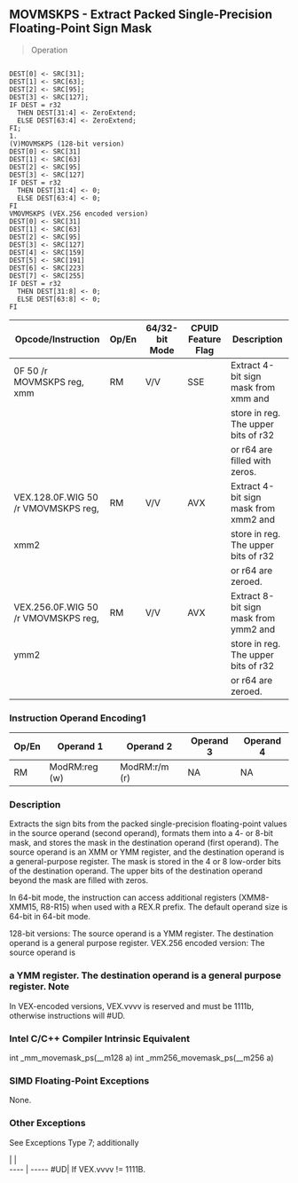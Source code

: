 ## MOVMSKPS - Extract Packed Single-Precision Floating-Point Sign Mask

> Operation
``` slim

DEST[0] <- SRC[31];
DEST[1] <- SRC[63];
DEST[2] <- SRC[95];
DEST[3] <- SRC[127];
IF DEST = r32
  THEN DEST[31:4] <- ZeroExtend;
  ELSE DEST[63:4] <- ZeroExtend;
FI;
1.
(V)MOVMSKPS (128-bit version)
DEST[0] <- SRC[31]
DEST[1] <- SRC[63]
DEST[2] <- SRC[95]
DEST[3] <- SRC[127]
IF DEST = r32
  THEN DEST[31:4] <- 0;
  ELSE DEST[63:4] <- 0;
FI
VMOVMSKPS (VEX.256 encoded version)
DEST[0] <- SRC[31]
DEST[1] <- SRC[63]
DEST[2] <- SRC[95]
DEST[3] <- SRC[127]
DEST[4] <- SRC[159]
DEST[5] <- SRC[191]
DEST[6] <- SRC[223]
DEST[7] <- SRC[255]
IF DEST = r32
  THEN DEST[31:8] <- 0;
  ELSE DEST[63:8] <- 0;
FI

```

 Opcode/Instruction                 | Op/En| 64/32-bit Mode| CPUID Feature Flag| Description                          
 ---  | --- | --- | --- | ---
 0F 50 /r MOVMSKPS reg, xmm         | RM   | V/V           | SSE               | Extract 4-bit sign mask from xmm and 
                                    |      |               |                   | store in reg. The upper bits of r32  
                                    |      |               |                   | or r64 are filled with zeros.        
 VEX.128.0F.WIG 50 /r VMOVMSKPS reg,| RM   | V/V           | AVX               | Extract 4-bit sign mask from xmm2 and
 xmm2                               |      |               |                   | store in reg. The upper bits of r32  
                                    |      |               |                   | or r64 are zeroed.                   
 VEX.256.0F.WIG 50 /r VMOVMSKPS reg,| RM   | V/V           | AVX               | Extract 8-bit sign mask from ymm2 and
 ymm2                               |      |               |                   | store in reg. The upper bits of r32  
                                    |      |               |                   | or r64 are zeroed.                   

### Instruction Operand Encoding1
 Op/En| Operand 1    | Operand 2    | Operand 3| Operand 4
 ---  | --- | --- | --- | ---
 RM   | ModRM:reg (w)| ModRM:r/m (r)| NA       | NA       

### Description
Extracts the sign bits from the packed single-precision floating-point values
in the source operand (second operand), formats them into a 4- or 8-bit mask,
and stores the mask in the destination operand (first operand). The source operand
is an XMM or YMM register, and the destination operand is a general-purpose
register. The mask is stored in the 4 or 8 low-order bits of the destination
operand. The upper bits of the destination operand beyond the mask are filled
with zeros.

In 64-bit mode, the instruction can access additional registers (XMM8-XMM15,
R8-R15) when used with a REX.R prefix. The default operand size is 64-bit in
64-bit mode.

128-bit versions: The source operand is a YMM register. The destination operand
is a general purpose register. VEX.256 encoded version: The source operand is
### a YMM register. The destination operand is a general purpose register. Note
In VEX-encoded versions, VEX.vvvv is reserved and must be 1111b, otherwise instructions
will #UD.



### Intel C/C++ Compiler Intrinsic Equivalent
int _mm_movemask_ps(__m128 a) int _mm256_movemask_ps(__m256 a)


### SIMD Floating-Point Exceptions
None.


### Other Exceptions
See Exceptions Type 7; additionally

   | |  
---- | -----
 #UD| If VEX.vvvv != 1111B.
